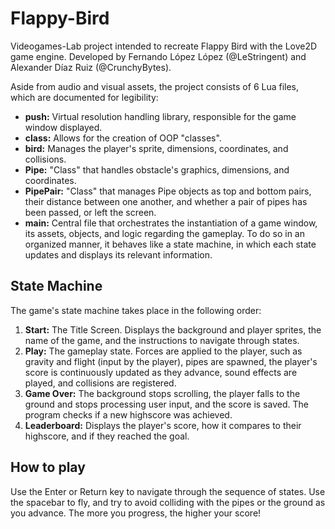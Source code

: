 # Flappy-Bird
Videogames-Lab project intended to recreate Flappy Bird with the Love2D game engine. 
Developed by Fernando López López (@LeStringent) and Alexander Díaz Ruiz (@CrunchyBytes).

Aside from audio and visual assets, the project consists of 6 Lua files, which are documented for legibility:
- **push:** Virtual resolution handling library, responsible for the game window displayed.
- **class:** Allows for the creation of OOP "classes".
- **bird:** Manages the player's sprite, dimensions, coordinates, and collisions.
- **Pipe:** "Class" that handles obstacle's graphics, dimensions, and coordinates.
- **PipePair:** "Class" that manages Pipe objects as top and bottom pairs, their distance between one another, and whether a pair of pipes has been passed, or left the screen.
- **main:** Central file that orchestrates the instantiation of a game window, its assets, objects, and logic regarding the gameplay. To do so in an organized manner, it behaves like a state machine, in which each state updates and displays its relevant information.

## State Machine
The game's state machine takes place in the following order:
1. **Start:** The Title Screen. Displays the background and player sprites, the name of the game, and the instructions to navigate through states.
2. **Play:** The gameplay state. Forces are applied to the player, such as gravity and flight (input by the player), pipes are spawned, the player's score is continuously updated as they advance, sound effects are played, and collisions are registered.
3. **Game Over:** The background stops scrolling, the player falls to the ground and stops processing user input, and the score is saved. The program checks if a new highscore was achieved.
4. **Leaderboard:** Displays the player's score, how it compares to their highscore, and if they reached the goal.

## How to play
Use the Enter or Return key to navigate through the sequence of states. Use the spacebar to fly, and try to avoid colliding with the pipes or the ground as you advance. The more you progress, the higher your score!


